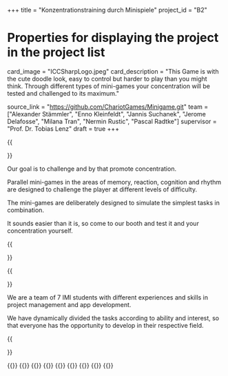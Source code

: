 
+++
title = "Konzentrationstraining durch Minispiele"
project_id = "B2"

# Properties for displaying the project in the project list
card_image = "ICCSharpLogo.jpeg"
card_description = "This Game is with the cute doodle look, easy to control but harder to play than you might think. Through different types of mini-games your concentration will be tested and challenged to its maximum."

source_link = "https://github.com/ChariotGames/Minigame.git"
team = ["Alexander Stämmler", "Enno Kleinfeldt", "Jannis Suchanek", "Jerome Delafosse", "Milana Tran", "Nermin Rustic", "Pascal Radtke"]
supervisor = "Prof. Dr. Tobias Lenz"
draft = true
+++


{{<section title="Our Goal">}}

Our goal is to challenge and by that promote concentration.

Parallel mini-games in the areas of memory, reaction, cognition and rhythm are designed to challenge the player at different levels of difficulty. 

The mini-games are deliberately designed to simulate the simplest tasks in combination. 

It sounds easier than it is, so come to our booth and test it and your concentration yourself.

{{</section>}}


{{<section title="The team">}}

We are a team of 7 IMI students with different experiences and skills in project management and app development. 

We have dynamically divided the tasks according to ability and interest, so that everyone has the opportunity to develop in their respective field.

{{</section>}} 

{{<gallery>}} 
{{<team-member image="AlexProfil.png" name="Alexander Stämmler">}}
{{<team-member image="EnnoProfil.png" name="Enno Kleinfeldt">}}
{{<team-member image="jannis.png" name="Jannis Suchanek">}}
{{<team-member image="JeromeProfil.png" name="Jerome Delafosse">}}
{{<team-member image="MilanaProfil.png" name="Milana Tran">}}
{{<team-member image="NerminProfil.png" name="Nermin Rustic">}}
{{<team-member image="PascalProfil.png" name="Pascal Radtke">}} 
{{</gallery>}}
